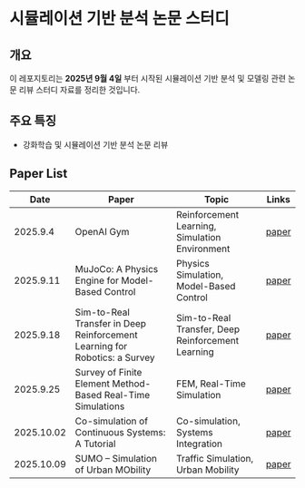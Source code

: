 # **시뮬레이션 기반 분석 논문 스터디**

## **개요**

이 레포지토리는 **2025년 9월 4일** 부터 시작된 시뮬레이션 기반 분석 및 모델링 관련 논문 리뷰 스터디 자료를 정리한 것입니다.

## **주요 특징**

* 강화학습 및 시뮬레이션 기반 분석 논문 리뷰

## Paper List

| Date      | Paper                                                                      | Topic                                             | Links                                                                                                                   |
| --------- | -------------------------------------------------------------------------- | ------------------------------------------------- | ----------------------------------------------------------------------------------------------------------------------- |
| 2025.9.4  | OpenAI Gym                                                                 | Reinforcement Learning, Simulation Environment    | [paper](https://arxiv.org/abs/1606.01540)                                                                               |
| 2025.9.11 | MuJoCo: A Physics Engine for Model-Based Control                           | Physics Simulation, Model-Based Control           | [paper](https://www.researchgate.net/publication/261353949_MuJoCo_A_physics_engine_for_model-based_control)             |
| 2025.9.18 | Sim-to-Real Transfer in Deep Reinforcement Learning for Robotics: a Survey | Sim-to-Real Transfer, Deep Reinforcement Learning | [paper](https://arxiv.org/abs/2009.13303)                                                                               |
| 2025.9.25 | Survey of Finite Element Method-Based Real-Time Simulations                | FEM, Real-Time Simulation                         | [paper](https://www.researchgate.net/publication/334380044_Survey_of_Finite_Element_Method-Based_Real-Time_Simulations) |
| 2025.10.02 | Co-simulation of Continuous Systems: A Tutorial | Co-simulation, Systems Integration | [paper](https://arxiv.org/pdf/1809.08463) |
| 2025.10.09 | SUMO – Simulation of Urban MObility | Traffic Simulation, Urban Mobility | [paper](https://scispace.com/pdf/sumo-simulation-of-urban-mobility-an-overview1uekpq70w.pdf) |
